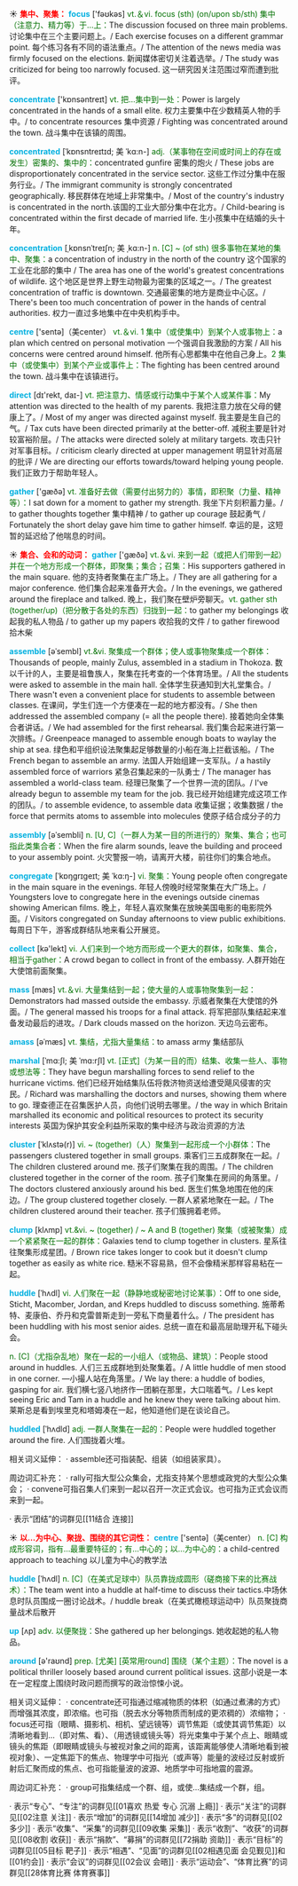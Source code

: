 ☀ <font color="red">**集中、聚集：**</font>
<font color="sky blue">**focus**</font> ['fəʊkəs] 
<font color="rgb(227, 108, 9)">vt.＆vi. focus (sth) (on/upon sb/sth) 集中（注意力、精力等）于…上：</font>The discussion focused on three main problems. 讨论集中在三个主要问题上。/ Each exercise focuses on a different grammar point. 每个练习各有不同的语法重点。/ The attention of the news media was firmly focused on the elections. 新闻媒体密切关注着选举。/ The study was criticized for being too narrowly focused. 这一研究因关注范围过窄而遭到批评。

<font color="sky blue">**concentrate**</font> ['kɒnsəntreɪt] 
<font color="rgb(227, 108, 9)">vt. 把…集中到一处：</font>Power is largely concentrated in the hands of a small elite. 权力主要集中在少数精英人物的手中。/ to concentrate resources 集中资源 / Fighting was concentrated around the town. 战斗集中在该镇的周围。
           
<font color="sky blue">**concentrated**</font> [ˈkɒnsntreɪtɪd; 美 ˈkɑ:n-]
<font color="rgb(227, 108, 9)">adj.（某事物在空间或时间上的存在或发生）密集的、集中的：</font>concentrated gunfire 密集的炮火 / These jobs are disproportionately concentrated in the service sector. 这些工作过分集中在服务行业。/ The immigrant community is strongly concentrated geographically. 移民群体在地域上非常集中。/ Most of the country's industry is concentrated in the north.该国的工业大部分集中在北方。/ Child-bearing is concentrated within the first decade of married life. 生小孩集中在结婚的头十年。
           
<font color="sky blue">**concentration**</font> [ˌkɒnsnˈtreɪʃn; 美 ˌkɑ:n-]
<font color="rgb(227, 108, 9)">n. [C] ~ (of sth) 很多事物在某地的集中、聚集：</font>a concentration of industry in the north of the country 这个国家的工业在北部的集中 / The area has one of the world's greatest concentrations of wildlife. 这个地区是世界上野生动物最为密集的区域之一。/ The greatest concentration of traffic is downtown. 交通最密集的地方是商业中心区。/ There's been too much concentration of power in the hands of central authorities. 权力一直过多地集中在中央机构手中。
 
<font color="sky blue">**centre**</font> ['sentə]（美center）
<font color="rgb(227, 108, 9)">vt.＆vi. 1 集中（或使集中）到某个人或事物上：</font>a plan which centred on personal motivation 一个强调自我激励的方案 / All his concerns were centred around himself. 他所有心思都集中在他自己身上。<font color="rgb(227, 108, 9)">2 集中（或使集中）到某个产业或事件上：</font>The fighting has been centred around the town. 战斗集中在该镇进行。

<font color="sky blue">**direct**</font> [dɪ'rekt, daɪ-] 
<font color="rgb(227, 108, 9)">vt. 把注意力、情感或行动集中于某个人或某件事：</font>My attention was directed to the health of my parents. 我把注意力放在父母的健康上了。/ Most of my anger was directed against myself. 我主要是生自己的气。/ Tax cuts have been directed primarily at the better-off. 减税主要是针对较富裕阶层。/ The attacks were directed solely at military targets. 攻击只针对军事目标。/ criticism clearly directed at upper management 明显针对高层的批评 / We are directing our efforts towards/toward helping young people. 我们正致力于帮助年轻人。

<font color="sky blue">**gather**</font> ['ɡæðə] 
<font color="rgb(227, 108, 9)">vt. 准备好去做（需要付出努力的）事情，即积聚（力量、精神等）：</font>I sat down for a moment to gather my strength. 我坐下片刻积蓄力量。/ to gather thoughts together 集中精神 / to gather up courage 鼓起勇气 / Fortunately the short delay gave him time to gather himself. 幸运的是，这短暂的延迟给了他喘息的时间。

☀ <font color="red">**集合、会和的动词：**</font>
<font color="sky blue">**gather**</font> ['ɡæðə] 
<font color="rgb(227, 108, 9)">vt.＆vi. 来到一起（或把人们带到一起）并在一个地方形成一个群体，即聚集；集合；召集：</font>His supporters gathered in the main square. 他的支持者聚集在主广场上。/ They are all gathering for a major conference. 他们集合起来准备开大会。/ In the evenings, we gathered around the fireplace and talked. 晚上，我们聚在壁炉旁聊天。<font color="rgb(227, 108, 9)">vt. gather sth (together/up)（把分散于各处的东西）归拢到一起：</font>to gather my belongings 收起我的私人物品 / to gather up my papers 收拾我的文件 / to gather firewood 拾木柴 
           
<font color="sky blue">**assemble**</font> [əˈsembl]
<font color="rgb(227, 108, 9)">vt.&vi. 聚集成一个群体；使人或事物聚集成一个群体：</font>Thousands of people, mainly Zulus, assembled in a stadium in Thokoza. 数以千计的人，主要是祖鲁族人，聚集在托考查的一个体育场里。/ All the students were asked to assemble in the main hall. 全体学生获通知到大礼堂集合。/ There wasn't even a convenient place for students to assemble between classes. 在课间，学生们连一个方便凑在一起的地方都没有。/ She then addressed the assembled company (= all the people there). 接着她向全体集合者讲话。/ We had assembled for the first rehearsal. 我们集合起来进行第一次排练。/ Greenpeace managed to assemble enough boats to waylay the ship at sea. 绿色和平组织设法聚集起足够数量的小船在海上拦截该船。/ The French began to assemble an army. 法国人开始组建一支军队。/ a hastily assembled force of warriors 紧急召集起来的一队勇士 / The manager has assembled a world-class team. 经理已聚集了一个世界一流的团队。/ I've already begun to assemble my team for the job. 我已经开始组建完成这项工作的团队。/ to assemble evidence, to assemble data 收集证据；收集数据 / the force that permits atoms to assemble into molecules 使原子结合成分子的力
           
<font color="sky blue">**assembly**</font> [əˈsembli]
<font color="rgb(227, 108, 9)">n. [U, C]（一群人为某一目的所进行的）聚集、集合；也可指此类集合者：</font>When the fire alarm sounds, leave the building and proceed to your assembly point. 火灾警报一响，请离开大楼，前往你们的集合地点。

<font color="sky blue">**congregate**</font> [ˈkɒŋgrɪgeɪt; 美 ˈkɑ:ŋ-]
<font color="rgb(227, 108, 9)">vi. 聚集：</font>Young people often congregate in the main square in the evenings. 年轻人傍晚时经常聚集在大广场上。/ Youngsters love to congregate here in the evenings outside cinemas showing American films. 晚上，年轻人喜欢聚集在放映美国电影的电影院外面。/ Visitors congregated on Sunday afternoons to view public exhibitions. 每周日下午，游客成群结队地来看公开展览。

<font color="sky blue">**collect**</font> [kə'lekt] 
<font color="rgb(227, 108, 9)">vi. 人们来到一个地方而形成一个更大的群体，如聚集、集合，相当于gather：</font>A crowd began to collect in front of the embassy. 人群开始在大使馆前面聚集。

<font color="sky blue">**mass**</font> [mæs] 
<font color="rgb(227, 108, 9)">vt.＆vi. 大量集结到一起；使大量的人或事物聚集到一起：</font>Demonstrators had massed outside the embassy. 示威者聚集在大使馆的外面。/ The general massed his troops for a final attack. 将军把部队集结起来准备发动最后的进攻。/ Dark clouds massed on the horizon. 天边乌云密布。
           
<font color="sky blue">**amass**</font> [əˈmæs]
<font color="rgb(227, 108, 9)">vt. 集结，尤指大量集结：</font>to amass army 集结部队
  
<font color="sky blue">**marshal**</font> [ˈmɑ:ʃl; 美 ˈmɑ:rʃl]
<font color="rgb(227, 108, 9)">vt. [正式]（为某一目的而）结集、收集一些人、事物或想法等：</font>They have begun marshalling forces to send relief to the hurricane victims. 他们已经开始结集队伍将救济物资送给遭受飓风侵害的灾民。/ Richard was marshalling the doctors and nurses, showing them where to go. 理查德正在召集医护人员，向他们说明去哪里。/ the way in which Britain marshalled its economic and political resources to protect its security interests 英国为保护其安全利益所采取的集中经济与政治资源的方法
      
<font color="sky blue">**cluster**</font> [ˈklʌstə(r)]
<font color="rgb(227, 108, 9)">vi. ~ (together)（人）聚集到一起形成一个小群体：</font>The passengers clustered together in small groups. 乘客们三五成群聚在一起。/ The children clustered around me. 孩子们聚集在我的周围。/ The children clustered together in the corner of the room. 孩子们聚集在房间的角落里。/ The doctors clustered anxiously around his bed. 医生们焦急地围在他的床边。/ The group clustered together closely. 一群人紧紧地聚在一起。/ The children clustered around their teacher. 孩子们簇拥着老师。
           
<font color="sky blue">**clump**</font> [klʌmp]
<font color="rgb(227, 108, 9)">vt.&vi. ~ (together) / ~ A and B (together) 聚集（或被聚集）成一个紧紧聚在一起的群体：</font>Galaxies tend to clump together in clusters. 星系往往聚集形成星团。/ Brown rice takes longer to cook but it doesn't clump together as easily as white rice. 糙米不容易熟，但不会像精米那样容易粘在一起。

<font color="sky blue">**huddle**</font> [ˈhʌdl]
<font color="rgb(227, 108, 9)">vi. 人们聚在一起（静静地或秘密地讨论某事）：</font>Off to one side, Sticht, Macomber, Jordan, and Kreps huddled to discuss something. 施蒂希特、麦康伯、乔丹和克雷普斯走到一旁私下商量着什么。/ The president has been huddling with his most senior aides. 总统一直在和最高层助理开私下碰头会。

<font color="rgb(227, 108, 9)">n. [C]（尤指杂乱地）聚在一起的一小组人（或物品、建筑）：</font>People stood around in huddles. 人们三五成群地到处聚集着。/ A little huddle of men stood in one corner. —小撮人站在角落里。/ We lay there: a huddle of bodies, gasping for air. 我们横七竖八地挤作一团躺在那里，大口喘着气。/ Les kept seeing Eric and Tam in a huddle and he knew they were talking about him. 莱斯总是看到埃里克和塔姆凑在一起，他知道他们是在谈论自己。

<font color="sky blue">**huddled**</font> [ˈhʌdld]
<font color="rgb(227, 108, 9)">adj. 一群人聚集在一起的：</font>People were huddled together around the fire. 人们围拢着火堆。

相关词义延伸：
· assemble还可指装配、组装（如组装家具）。

周边词汇补充：
· rally可指大型公众集会，尤指支持某个思想或政党的大型公众集会；
· convene可指召集人们来到一起以召开一次正式会议。也可指为正式会议而来到一起。

· 表示“团结”的词群见[[11结合 连接]]

☀ <font color="red">**以…为中心、聚拢、围绕的其它词性：**</font>
<font color="sky blue">**centre**</font> ['sentə]（美center）
<font color="rgb(227, 108, 9)">n. [C] 构成形容词，指有…最重要特征的；有…中心的；以…为中心的：</font>a child-centred approach to teaching 以儿童为中心的教学法
      
<font color="sky blue">**huddle**</font> [ˈhʌdl]
<font color="rgb(227, 108, 9)">n. [C]（在美式足球中）队员靠拢成圆形（磋商接下来的比赛战术）：</font>The team went into a huddle at half-time to discuss their tactics.中场休息时队员围成一圈讨论战术。/ huddle break（在美式橄榄球运动中）队员聚拢商量战术后散开
 
<font color="sky blue">**up**</font> [ʌp] 
<font color="rgb(227, 108, 9)">adv. 以便聚拢：</font>She gathered up her belongings. 她收起她的私人物品。

<font color="sky blue">**around**</font> [ə'raʊnd] 
<font color="rgb(227, 108, 9)">prep. [尤美] [英常用round] 围绕（某个主题）：</font>The novel is a political thriller loosely based around current political issues. 这部小说是一本在一定程度上围绕时政问题而撰写的政治惊悚小说。

相关词义延伸：
· concentrate还可指通过缩减物质的体积（如通过煮沸的方式）而增强其浓度，即浓缩。也可指（脱去水分等物质而制成的更浓稠的）浓缩物；
· focus还可指（眼睛、摄影机、相机、望远镜等）调节焦距（或使其调节焦距）以清晰地看到…（即对焦、看）、（用透镜或镜头等）将光束集中于某个点上、眼睛或镜头的焦距（即眼睛或镜头与被视对象之间的距离，该距离能够使人清晰地看到被视对象）、一定焦距下的焦点、物理学中可指光（或声等）能量的波经过反射或折射后汇聚而成的焦点、也可指能量波的波源、地质学中可指地震的震源。

周边词汇补充：
· group可指集结成一个群、组，或使…集结成一个群，组。

· 表示“专心”、“专注”的词群见[[01喜欢 热爱 专心 沉溺 上瘾]]
· 表示“关注”的词群见[[02注意 关注]]
· 表示“增加”的词群见[[14增加 减少]]
· 表示“多”的词群见[[02多少]]
· 表示“收集”、“采集”的词群见[[09收集 采集]]
· 表示“收割”、“收获”的词群见[[08收割 收获]]
· 表示“捐款”、“募捐”的词群见[[72捐助 资助]]
· 表示“目标”的词群见[[05目标 靶子]]
· 表示“相遇”、“见面”的词群见[[02相遇见面 会见觐见]]和[[01约会]]
· 表示“会议”的词群见[[02会议 会晤]]
· 表示“运动会”、“体育比赛”的词群见[[28体育比赛 体育赛事]]
